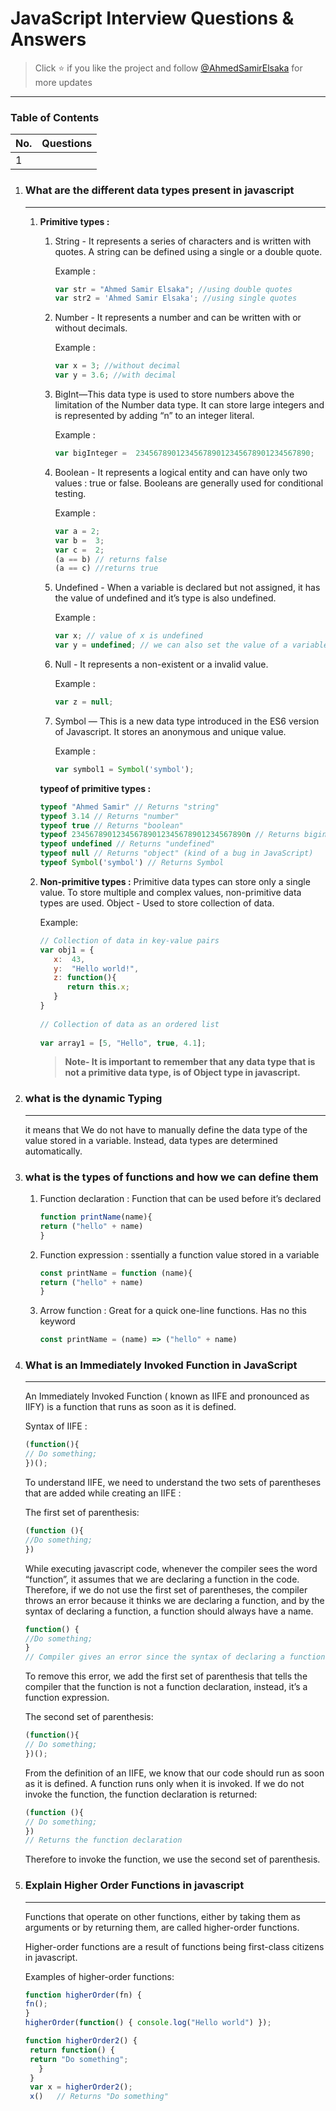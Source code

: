 # JavaScript Interview Questions & Answers

> Click :star: if you like the project and follow [@AhmedSamirElsaka](https://github.com/AhmedSamirElsaka) for more updates

---

### Table of Contents

<!-- TOC_START -->
| No. | Questions |
| --- | --------- |
| 1 | [](#)|
<!-- TOC_END -->

<!-- QUESTIONS_START -->
1. ### What are the different data types present in javascript
   ---
   1.  **Primitive types :**
      
       1. String - It represents a series of characters and is written with quotes. A string can be defined using a single or a double quote.
          
          Example :
          ```javaScript
          var str = "Ahmed Samir Elsaka"; //using double quotes
          var str2 = 'Ahmed Samir Elsaka'; //using single quotes
          ```

       2. Number - It represents a number and can be written with or without decimals.                                                                                            

          Example :                                                                          
          ```javaScript
          var x = 3; //without decimal
          var y = 3.6; //with decimal
          ```

       3. BigInt—This data type is used to store numbers above the limitation of the Number data type. It can store large integers and is represented by adding “n” to an integer literal.               

          Example :
          ```javaScript
          var bigInteger =  234567890123456789012345678901234567890;
          ```

       4. Boolean - It represents a logical entity and can have only two values : true or false. Booleans are generally used for conditional testing.
        
          Example :
          ```javaScript
          var a = 2;
          var b =  3;
          var c =  2;
          (a == b) // returns false
          (a == c) //returns true
          ```
        
       5.  Undefined - When a variable is declared but not assigned, it has the value of undefined and it’s type is also undefined.
       
           Example :
           ```javaScript
           var x; // value of x is undefined
           var y = undefined; // we can also set the value of a variable as undefined
           ```
        
       6.  Null - It represents a non-existent or a invalid value.
                                                                                                                 
           Example :
           ```javaScript
           var z = null;
           ```
        
       7.  Symbol — This is a new data type introduced in the ES6 version of Javascript. It stores an anonymous and unique value.
       
           Example :
           ```javaScript
           var symbol1 = Symbol('symbol');
           ```

        **typeof of primitive types :**
     
          ```javaScript
          typeof "Ahmed Samir" // Returns "string"
          typeof 3.14 // Returns "number"
          typeof true // Returns "boolean"
          typeof 234567890123456789012345678901234567890n // Returns bigint
          typeof undefined // Returns "undefined"
          typeof null // Returns "object" (kind of a bug in JavaScript)
          typeof Symbol('symbol') // Returns Symbol
          ```

   2. **Non-primitive types :**
      Primitive data types can store only a single value. To store multiple and complex values, non-primitive data types are used.
      Object - Used to store collection of data.
      
      Example:
      ```javaScript
      // Collection of data in key-value pairs
      var obj1 = {
         x:  43,
         y:  "Hello world!",
         z: function(){
            return this.x;
         }
      }
            
      // Collection of data as an ordered list
           
      var array1 = [5, "Hello", true, 4.1]; 
      ```
      > **Note- It is important to remember that any data type that is not a primitive data type, is of Object type in javascript.**
2. ### what is the dynamic Typing
   ---
   it means that We do not have to manually define the data type of the value stored in a variable. Instead, data types are determined automatically.

3. ### what is the types of functions and how we can define them
   1. Function declaration : Function that can be used before it’s declared
      ```javaScript
      function printName(name){
      return ("hello" + name)
      }
      ```
   2. Function expression : ssentially a function value stored in a variable
       ```javaScript
      const printName = function (name){
      return ("hello" + name)
      }
      ```
   3. Arrow function : Great for a quick one-line functions. Has no this keyword
      ```javaScript
      const printName = (name) => ("hello" + name)
      ```
      
4. ### What is an Immediately Invoked Function in JavaScript
   ---
   An Immediately Invoked Function ( known as IIFE and pronounced as IIFY) is a function that runs as soon as it is defined.

   Syntax of IIFE :
   ```javaScript
   (function(){ 
   // Do something;
   })();
   ```
   To understand IIFE, we need to understand the two sets of parentheses that are added while creating an IIFE :

   The first set of parenthesis:
   ```javaScript
   (function (){
   //Do something;
   })
   ```
   While executing javascript code, whenever the compiler sees the word “function”, it assumes that we are declaring a function in the code. Therefore, if we do not use the first set of parentheses, 
   the compiler throws an error because it thinks we are declaring a function, and by the syntax of declaring a function, a function should always have a name.

   ```javaScript
   function() {
   //Do something;
   }
   // Compiler gives an error since the syntax of declaring a function is wrong in the code above.
   ```
   To remove this error, we add the first set of parenthesis that tells the compiler that the function is not a function declaration, instead, it’s a function expression.

   The second set of parenthesis:

   ```javaScript
   (function(){ 
   // Do something;
   })();
   ```
   From the definition of an IIFE, we know that our code should run as soon as it is defined. A function runs only when it is invoked. If we do not invoke the function, the function declaration is 
   returned:
   
   ```javaScript
   (function (){
   // Do something;
   })
   // Returns the function declaration
   ```
   Therefore to invoke the function, we use the second set of parenthesis.

5. ### Explain Higher Order Functions in javascript
   ---
   Functions that operate on other functions, either by taking them as arguments or by returning them, are called higher-order functions.
   
   Higher-order functions are a result of functions being first-class citizens in javascript.

   Examples of higher-order functions:
   ```javaScript
   function higherOrder(fn) {
   fn();
   }
   higherOrder(function() { console.log("Hello world") }); 
   ```
   
   ```javaScript
   function higherOrder2() {
    return function() {
    return "Do something";
      }
    }      
    var x = higherOrder2();
    x()   // Returns "Do something"
   ``` 
   
